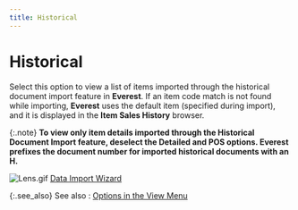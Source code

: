 ```yaml
---
title: Historical
---
```


# Historical


Select this option to view a list of items imported through the historical  document import feature in **Everest**.  If an item code match is not found while importing, **Everest**  uses the default item (specified during import), and it is displayed in  the **Item Sales History** browser.


{:.note}
**To view only item details imported through  the Historical Document Import feature, deselect  the **Detailed** and **POS**  options. **Everest** prefixes the  document number for imported historical documents with an H.**


![Lens.gif]({{site.mi_baseurl}}/img/lens.gif) [Data  Import Wizard]({{site.utl_chm}}/db-utils/data-import/data_import_wizard_utility_content.html)


{:.see_also}
See also
: [Options  in the View Menu]({{site.mi_baseurl}}/misc/options_in_the_view_menu_item_sales_history_brsr.html)
